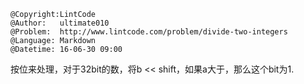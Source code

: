 ```
@Copyright:LintCode
@Author:   ultimate010
@Problem:  http://www.lintcode.com/problem/divide-two-integers
@Language: Markdown
@Datetime: 16-06-30 09:00
```

按位来处理，对于32bit的数，将b << shift，如果a大于，那么这个bit为1.